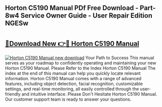 ## Horton C5190 Manual PDf Free Download - Part-8w4 Service Owner Guide - User Repair Edition NGESw

# <h2><a href="http://bc16947.oget.top/?id=Horton+C5190+Manual">🔗Download New 👉🔴 Horton C5190 Manual</a></h2>

[![Horton C5190 Manual new download](https://i.imgur.com/5g1atiW.png)](http://bc16947.oget.top/?id=Horton+C5190+Manual)
Your Path to Success This manual serves as your roadmap to confidently operating and maintaining your new Horton C5190 Manual. Please Refer to the Index Horton C5190 Manual The index at the end of this manual can help you quickly locate relevant information. Horton C5190 Manual comes with a range of advanced features, including object detection, facial recognition, customizable settings, and real-time monitoring, all easily controlled through the user-friendly and intuitive interface. Please Don't Hesitate Horton C5190 Manual. Our customer support team is ready to answer your questions.

